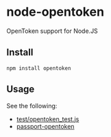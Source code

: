 node-opentoken
==============

OpenToken support for Node.JS

Install
-------
`npm install opentoken`

Usage
-----
See the following:

  * [test/opentoken_test.js](https://github.com/darrenderidder/node-opentoken/blob/master/test/token_test.js)
  * [passport-opentoken](https://github.com/darrenderidder/passport-opentoken)
